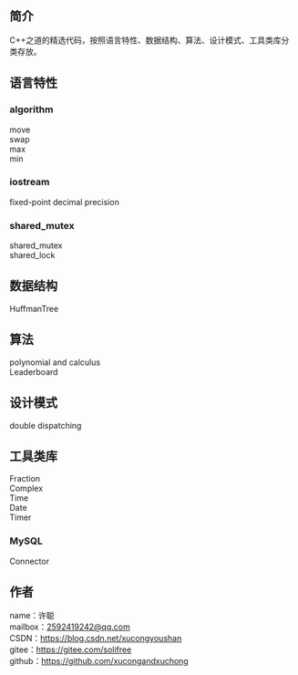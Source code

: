 ## 简介
C++之道的精选代码，按照语言特性、数据结构、算法、设计模式、工具类库分类存放。

## 语言特性
### algorithm
move  
swap  
max  
min
### iostream
fixed-point decimal precision
### shared_mutex
shared_mutex  
shared_lock

## 数据结构
HuffmanTree

## 算法
polynomial and calculus  
Leaderboard

## 设计模式
double dispatching

## 工具类库
Fraction  
Complex  
Time  
Date  
Timer
### MySQL
Connector

## 作者
name：许聪  
mailbox：2592419242@qq.com  
CSDN：https://blog.csdn.net/xucongyoushan  
gitee：https://gitee.com/solifree  
github：https://github.com/xucongandxuchong

